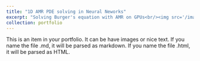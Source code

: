 ```yaml
---
title: "1D AMR PDE solving in Neural Neworks"
excerpt: "Solving Burger's equation with AMR on GPUs<br/><img src='/images/500x300.png'>"
collection: portfolio
---
```


This is an item in your portfolio. It can be have images or nice text. If you name the file .md, it will be parsed as markdown. If you name the file .html, it will be parsed as HTML. 

